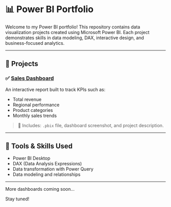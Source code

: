 # 📊 Power BI Portfolio

Welcome to my Power BI portfolio! This repository contains data visualization projects created using Microsoft Power BI. Each project demonstrates skills in data modeling, DAX, interactive design, and business-focused analytics.

---

## 🚀 Projects

### ✅ [Sales Dashboard](./SalesDashboard)
An interactive report built to track KPIs such as:
- Total revenue
- Regional performance
- Product categories
- Monthly sales trends

> 📁 Includes: `.pbix` file, dashboard screenshot, and project description.

---

## 📌 Tools & Skills Used
- Power BI Desktop
- DAX (Data Analysis Expressions)
- Data transformation with Power Query
- Data modeling and relationships

---

More dashboards coming soon...

Stay tuned!

